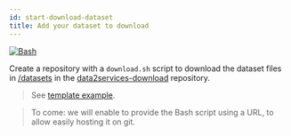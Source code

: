 ```yaml
---
id: start-download-dataset
title: Add your dataset to download
---
```


[![Bash](/data2services/img/bash_logo.png)](https://devhints.io/bash)

Create a repository with a `download.sh` script to download the dataset files in [/datasets](https://github.com/MaastrichtU-IDS/data2services-download/tree/master/datasets) in the [data2services-download](https://github.com/MaastrichtU-IDS/data2services-download) repository.

> See [template example](https://github.com/MaastrichtU-IDS/data2services-download/blob/master/datasets/TEMPLATE/download.sh).

> To come: we will enable to provide the Bash script using a URL, to allow easily hosting it on git.